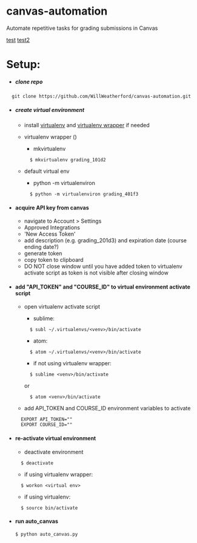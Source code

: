 # canvas-automation
Automate repetitive tasks for grading submissions in Canvas


[test](#user-content-setup)
[test2](#user-content-re-activate-virtual-environment)

# Setup:
- ##### clone repo
```
  git clone https://github.com/WillWeatherford/canvas-automation.git
```


- ##### create virtual environment
    - install [virtualenv](http://docs.python-guide.org/en/latest/dev/virtualenvs/) and [virtualenv wrapper](http://docs.python-guide.org/en/latest/dev/virtualenvs/#virtualenvwrapper-ref) if needed
    - virtualenv wrapper ()
        - mkvirtualenv <venv>
        ```
          $ mkvirtualenv grading_101d2
        ```

    - default virtual env
        - python -m virtualenviron <venv>
        ```
          $ python -m virtualenviron grading_401f3
        ```


- #### acquire API key from canvas
    - navigate to Account > Settings
    - Approved Integrations
    - 'New Access Token'
    - add description (e.g. grading_201d3) and expiration date (course ending date?)
    - generate token
    - copy token to clipboard
    - DO NOT close window until you have added token to virtualenv activate script as token is not visible after closing window


- #### add "API\_TOKEN" and "COURSE\_ID" to virtual environment activate script
    - open virtualenv activate script
        - sublime:
        ```
          $ subl ~/.virtualenvs/<venv>/bin/activate
        ```
        - atom:
        ```
          $ atom ~/.virtualenvs/<venv>/bin/activate
        ```

        - if not using virtualenv wrapper:
        ```
          $ sublime <venv>/bin/activate
        ```
        or
        ```
          $ atom <venv>/bin/activate
        ```

    - add API_TOKEN and COURSE_ID environment variables to activate
    ```
      EXPORT API_TOKEN=""
      EXPORT COURSE_ID=""
    ```


- #### re-activate virtual environment
    - deactivate environment
    ```
      $ deactivate
    ```

    - if using virtualenv wrapper:
    ```
      $ workon <virtual env>
    ```

    - if using virtualenv:
    ```
      $ source bin/activate
    ```


- #### run auto_canvas
    ```
  $ python auto_canvas.py
    ```
